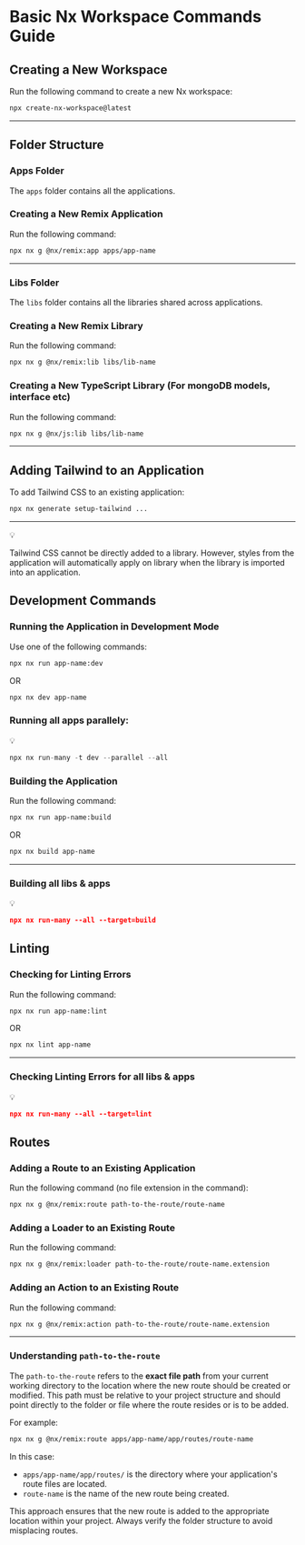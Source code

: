 # Basic Nx Workspace Commands Guide

## **Creating a New Workspace**

Run the following command to create a new Nx workspace:

```bash
npx create-nx-workspace@latest
```

---

## **Folder Structure**

### **Apps Folder**

The `apps` folder contains all the applications.

### **Creating a New Remix Application**

Run the following command:

```bash
npx nx g @nx/remix:app apps/app-name
```

---

### **Libs Folder**

The `libs` folder contains all the libraries shared across applications.

### **Creating a New Remix Library**

Run the following command:

```bash
npx nx g @nx/remix:lib libs/lib-name
```

### **Creating a New TypeScript Library (For mongoDB models, interface etc)**

Run the following command:

```bash
npx nx g @nx/js:lib libs/lib-name
```

---

## **Adding Tailwind to an Application**

To add Tailwind CSS to an existing application:

```bash
npx nx generate setup-tailwind ...
```

---

<aside>
💡

Tailwind CSS cannot be directly added to a library. However, styles from the application will automatically apply on library when the library is imported into an application.

</aside>

## **Development Commands**

### **Running the Application in Development Mode**

Use one of the following commands:

```bash
npx nx run app-name:dev
```

OR

```bash
npx nx dev app-name
```

### Running all apps parallely:

<aside>
💡

```jsx
npx nx run-many -t dev --parallel --all
```

</aside>

### **Building the Application**

Run the following command:

```bash
npx nx run app-name:build
```

OR

```bash
npx nx build app-name
```

---

### Building all libs & apps

<aside>
💡

```json
npx nx run-many --all --target=build
```

</aside>

## **Linting**

### **Checking for Linting Errors**

Run the following command:

```bash
npx nx run app-name:lint
```

OR

```bash
npx nx lint app-name
```

---

### Checking **Linting Errors** for all libs & apps

<aside>
💡

```json
npx nx run-many --all --target=lint
```

</aside>

## **Routes**

### **Adding a Route to an Existing Application**

Run the following command (no file extension in the command):

```bash
npx nx g @nx/remix:route path-to-the-route/route-name
```

### **Adding a Loader to an Existing Route**

Run the following command:

```bash
npx nx g @nx/remix:loader path-to-the-route/route-name.extension
```

### **Adding an Action to an Existing Route**

Run the following command:

```bash
npx nx g @nx/remix:action path-to-the-route/route-name.extension
```

---

### **Understanding `path-to-the-route`**

The `path-to-the-route` refers to the **exact file path** from your current working directory to the location where the new route should be created or modified. This path must be relative to your project structure and should point directly to the folder or file where the route resides or is to be added.

For example:

```bash
npx nx g @nx/remix:route apps/app-name/app/routes/route-name
```

In this case:

- `apps/app-name/app/routes/` is the directory where your application's route files are located.
- `route-name` is the name of the new route being created.

This approach ensures that the new route is added to the appropriate location within your project. Always verify the folder structure to avoid misplacing routes.